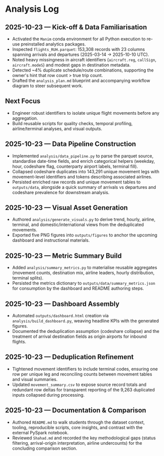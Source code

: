 # Analysis Log

## 2025-10-23 — Kick-off & Data Familiarisation
- Activated the `Manim` conda environment for all Python execution to re-use preinstalled analytics packages.
- Inspected `flights_RUH.parquet`: 153,308 records with 23 columns spanning arrivals and departures (2025-03-14 → 2025-10-10 UTC).
- Noted heavy missingness in aircraft identifiers (`aircraft.reg`, `callSign`, `aircraft.modeS`) and modest gaps in destination metadata.
- Detected ~4% duplicate schedule/route combinations, supporting the owner's hint that row count > true trip count.
- Drafted the `analysis_plan.md` blueprint and accompanying workflow diagram to steer subsequent work.

## Next Focus
- Engineer robust identifiers to isolate unique flight movements before any aggregation.
- Build reusable scripts for quality checks, temporal profiling, airline/terminal analyses, and visual outputs.

## 2025-10-23 — Data Pipeline Construction
- Implemented `analysis/data_pipeline.py` to parse the parquet source, standardise date-time fields, and enrich categorical helpers (weekday, hour, codeshare flag, counterparty airport labels, terminal fill).
- Collapsed codeshare duplicates into 143,291 unique movement legs with movement-level identifiers and tokens describing associated airlines.
- Persisted enriched raw records and unique movement tables to `outputs/data`, alongside a quick summary of arrivals vs departures and codeshare prevalence for downstream analysis.

## 2025-10-23 — Visual Asset Generation
- Authored `analysis/generate_visuals.py` to derive trend, hourly, airline, terminal, and domestic/international views from the deduplicated movements.
- Exported five PNG figures into `outputs/figures` to anchor the upcoming dashboard and instructional materials.

## 2025-10-23 — Metric Summary Build
- Added `analysis/summary_metrics.py` to materialise reusable aggregates (movement counts, destination mix, airline leaders, hourly distribution, terminal splits).
- Persisted the metrics dictionary to `outputs/data/summary_metrics.json` for consumption by the dashboard and README authoring steps.

## 2025-10-23 — Dashboard Assembly
- Automated `outputs/dashboard.html` creation via `analysis/build_dashboard.py`, weaving headline KPIs with the generated figures.
- Documented the deduplication assumption (codeshare collapse) and the treatment of arrival destination fields as origin airports for inbound flights.

## 2025-10-23 — Deduplication Refinement
- Tightened movement identifiers to include terminal codes, ensuring one row per unique leg and reconciling counts between movement tables and visual summaries.
- Updated `movement_summary.csv` to expose source record totals and redundant row deltas for transparent reporting of the 9,263 duplicated inputs collapsed during processing.

## 2025-10-23 — Documentation & Comparison
- Authored `README.md` to walk students through the dataset context, tooling, reproducible scripts, core insights, and contrast with the external PySpark notebook.
- Reviewed `Shahad.md` and recorded the key methodological gaps (status filtering, arrival-origin interpretation, airline undercounts) for the concluding comparison section.
